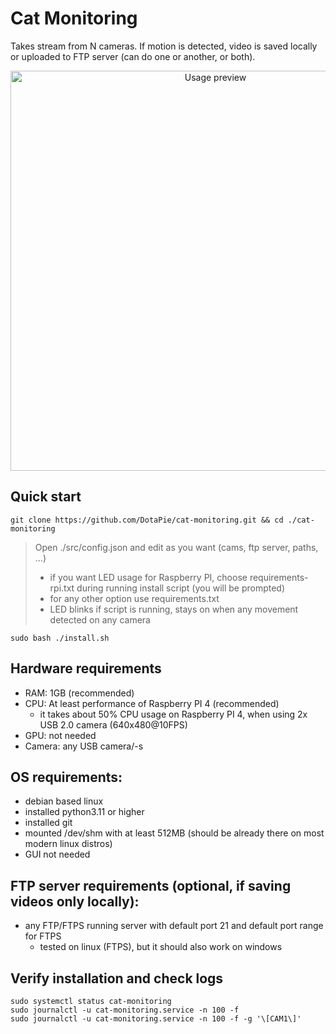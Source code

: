 # Cat Monitoring

Takes stream from N cameras. If motion is detected, video is saved locally or uploaded to FTP server (can do one or another, or both).

<p align="center">
  <img src="https://github.com/DotaPie/cat-monitoring/blob/main/cat.gif" width="640" alt="Usage preview">
</p>

## Quick start
```
git clone https://github.com/DotaPie/cat-monitoring.git && cd ./cat-monitoring
```
>Open ./src/config.json and edit as you want (cams, ftp server, paths, ...)
>- if you want LED usage for Raspberry PI, choose requirements-rpi.txt during running install script (you will be prompted)
>- for any other option use requirements.txt
>- LED blinks if script is running, stays on when any movement detected on any camera

```
sudo bash ./install.sh
```

## Hardware requirements
- RAM: 1GB (recommended)
- CPU: At least performance of Raspberry PI 4 (recommended) 
    - it takes about 50% CPU usage on Raspberry PI 4, when using 2x USB 2.0 camera (640x480@10FPS)
- GPU: not needed
- Camera: any USB camera/-s

## OS requirements: 
- debian based linux
- installed python3.11 or higher
- installed git
- mounted /dev/shm with at least 512MB (should be already there on most modern linux distros)
- GUI not needed

## FTP server requirements (optional, if saving videos only locally):
- any FTP/FTPS running server with default port 21 and default port range for FTPS
    - tested on linux (FTPS), but it should also work on windows

## Verify installation and check logs
```
sudo systemctl status cat-monitoring
sudo journalctl -u cat-monitoring.service -n 100 -f 
sudo journalctl -u cat-monitoring.service -n 100 -f -g '\[CAM1\]'
```
